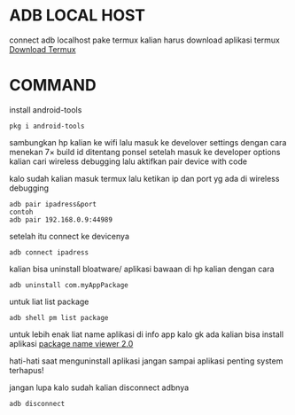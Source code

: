 # ADB LOCAL HOST 
connect adb localhost pake termux
kalian harus download aplikasi termux\
[Download Termux](https://github.com/termux/termux-app/releases)
# COMMAND
install android-tools
```
pkg i android-tools
```
sambungkan hp kalian ke wifi
lalu masuk ke develover settings
dengan cara menekan 7× build id ditentang ponsel
setelah masuk ke developer options kalian cari wireless debugging lalu aktifkan pair device with code

kalo sudah kalian masuk termux 
lalu ketikan ip dan port yg ada di wireless debugging
```
adb pair ipadress&port
contoh 
adb pair 192.168.0.9:44989
```
setelah itu connect ke devicenya
```
adb connect ipadress
```
kalian bisa uninstall bloatware/ aplikasi bawaan di hp kalian dengan cara 
```
adb uninstall com.myAppPackage
```
untuk liat list package
```
adb shell pm list package 
```

untuk lebih enak liat name aplikasi di info app
kalo gk ada kalian bisa install aplikasi [package name viewer 2.0](https://play.google.com/store/apps/details?id=com.csdroid.pkg)

hati-hati saat menguninstall aplikasi jangan sampai aplikasi penting system terhapus!

jangan lupa kalo sudah kalian disconnect adbnya
```
adb disconnect
```
